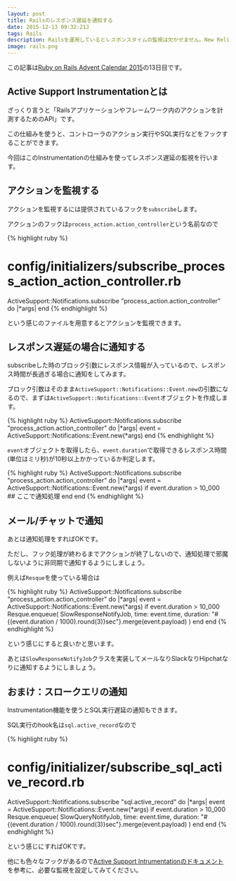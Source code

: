 ```yaml
---
layout: post
title: Railsのレスポンス遅延を通知する
date: 2015-12-13 09:32:21J
tags: Rails
description: Railsを運用しているとレスポンスタイムの監視は欠かせません。New Relicなどを使って監視している方が多いかと思いますが、今回はActive SupportのInstrumentation機能を使って10秒以上のレスポンスを通知するシンプルな方法をご紹介します。
image: rails.png
---
```


この記事は[Ruby on Rails Advent Calendar 2015](http://qiita.com/advent-calendar/2015/rails)の13日目です。

## Active Support Instrumentationとは

ざっくり言うと「Railsアプリケーションやフレームワーク内のアクションを計測するためのAPI」です。

この仕組みを使うと、コントローラのアクション実行やSQL実行などをフックすることができます。

今回はこのInstrumentationの仕組みを使ってレスポンス遅延の監視を行います。

## アクションを監視する

アクションを監視するには提供されているフックを`subscribe`します。

アクションのフックは`process_action.action_controller`という名前なので

{% highlight ruby %}
# config/initializers/subscribe_process_action_action_controller.rb
ActiveSupport::Notifications.subscribe "process_action.action_controller" do |*args|
end
{% endhighlight %}

という感じのファイルを用意するとアクションを監視できます。

## レスポンス遅延の場合に通知する

subscribeした時のブロック引数にレスポンス情報が入っているので、レスポンス時間が長過ぎる場合に通知をしてみます。

ブロック引数はそのまま`ActiveSupport::Notifications::Event.new`の引数になるので、まずは`ActiveSupport::Notifications::Event`オブジェクトを作成します。

{% highlight ruby %}
ActiveSupport::Notifications.subscribe "process_action.action_controller" do |*args|
  event = ActiveSupport::Notifications::Event.new(*args)
end
{% endhighlight %}

`event`オブジェクトを取得したら、`event.duration`で取得できるレスポンス時間(単位はミリ秒)が10秒以上かかっているか判定します。

{% highlight ruby %}
ActiveSupport::Notifications.subscribe "process_action.action_controller" do |*args|
  event = ActiveSupport::Notifications::Event.new(*args)
  if event.duration > 10_000
    ## ここで通知処理
  end
end
{% endhighlight %}

## メール/チャットで通知

あとは通知処理をすればOKです。

ただし、フック処理が終わるまでアクションが終了しないので、通知処理で邪魔しないように非同期で通知するようにしましょう。

例えば`Resque`を使っている場合は

{% highlight ruby %}
ActiveSupport::Notifications.subscribe "process_action.action_controller" do |*args|
  event = ActiveSupport::Notifications::Event.new(*args)
  if event.duration > 10_000
    Resque.enqueue(
      SlowResponseNotifyJob,
      time: event.time,
      duration: "#{(event.duration / 1000).round(3)}sec"}.merge(event.payload)
    )
  end
end
{% endhighlight %}

という感じにすると良いかと思います。

あとは`SlowResponseNotifyJob`クラスを実装してメールなりSlackなりHipchatなりに通知するようにしましょう。

## おまけ：スロークエリの通知

Instrumentation機能を使うとSQL実行遅延の通知もできます。

SQL実行のhook名は`sql.active_record`なので

{% highlight ruby %}
# config/initializer/subscribe_sql_active_record.rb
ActiveSupport::Notifications.subscribe "sql.active_record" do |*args|
  event = ActiveSupport::Notifications::Event.new(*args)
  if event.duration > 10_000
    Resque.enqueue(
      SlowQueryNotifyJob,
      time: event.time,
      duration: "#{(event.duration / 1000).round(3)}sec"}.merge(event.payload)
    )
  end
end
{% endhighlight %}

という感じにすればOKです。

他にも色々なフックがあるので[Active Support Intrumentationのドキュメント](http://edgeguides.rubyonrails.org/active_support_instrumentation.html)を参考に、必要な監視を設定してみてください。
